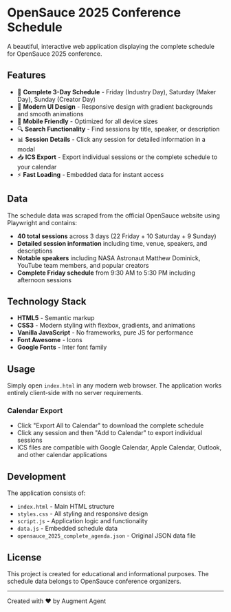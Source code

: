 # OpenSauce 2025 Conference Schedule

A beautiful, interactive web application displaying the complete schedule for OpenSauce 2025 conference.

## Features

- 📅 **Complete 3-Day Schedule** - Friday (Industry Day), Saturday (Maker Day), Sunday (Creator Day)
- 🎨 **Modern UI Design** - Responsive design with gradient backgrounds and smooth animations
- 📱 **Mobile Friendly** - Optimized for all device sizes
- 🔍 **Search Functionality** - Find sessions by title, speaker, or description
- 📊 **Session Details** - Click any session for detailed information in a modal
- 📥 **ICS Export** - Export individual sessions or the complete schedule to your calendar
- ⚡ **Fast Loading** - Embedded data for instant access

## Data

The schedule data was scraped from the official OpenSauce website using Playwright and contains:

- **40 total sessions** across 3 days (22 Friday + 10 Saturday + 9 Sunday)
- **Detailed session information** including time, venue, speakers, and descriptions
- **Notable speakers** including NASA Astronaut Matthew Dominick, YouTube team members, and popular creators
- **Complete Friday schedule** from 9:30 AM to 5:30 PM including afternoon sessions

## Technology Stack

- **HTML5** - Semantic markup
- **CSS3** - Modern styling with flexbox, gradients, and animations
- **Vanilla JavaScript** - No frameworks, pure JS for performance
- **Font Awesome** - Icons
- **Google Fonts** - Inter font family

## Usage

Simply open `index.html` in any modern web browser. The application works entirely client-side with no server requirements.

### Calendar Export

- Click "Export All to Calendar" to download the complete schedule
- Click any session and then "Add to Calendar" to export individual sessions
- ICS files are compatible with Google Calendar, Apple Calendar, Outlook, and other calendar applications

## Development

The application consists of:

- `index.html` - Main HTML structure
- `styles.css` - All styling and responsive design
- `script.js` - Application logic and functionality
- `data.js` - Embedded schedule data
- `opensauce_2025_complete_agenda.json` - Original JSON data file

## License

This project is created for educational and informational purposes. The schedule data belongs to OpenSauce conference organizers.

---

Created with ❤️ by Augment Agent

